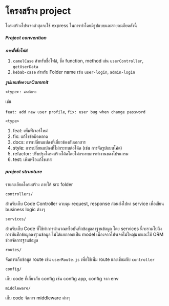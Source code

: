 # โครงสร้าง project

โครงสร้างโปรเจคล่าสุดจะใช้ express ในการทำโดยมีรูปแบบและรายละเอียดดังนี้

##### Project convention

***การตั้งชื่อไฟล์:***

1. `camelCase` สำหรับชื่อไฟล์, ชื่อ function, method เช่น `userController`, `getUserData`
2. `kebab-case` สำหรับ Folder name เช่น `user-login`, `admin-login`

***รูปแบบข้อความ Commit***

`<type>: คำอธิบาย`

เช่น

`feat: add new user profile`, `fix: user bug when change password`

`<type>`
1. feat: เพิ่มฟีเจอร์ใหม่
2. fix: แก้ไขข้อผิดพลาด
3. docs: การเปลี่ยนแปลงที่เกี่ยวข้องกับเอกสาร
4. style: การเปลี่ยนแปลงที่ไม่กระทบต่อโค้ด (เช่น การจัดรูปแบบโค้ด)
5. refactor: ปรับปรุงโครงสร้างโค้ดโดยไม่กระทบการทำงานของโปรแกรม
6. test: เพิ่มหรือแก้ไขเทส

##### project structure

รายละเอียดโครงสร้าง ภายใต้ src folder

`controllers/`

สำหรับเก็บ Code Controller ควบคุม request, response ก่อนส่งไปหา service เพื่อเขียน business logic ต่างๆ

`services/`

สำหรับเก็บ Code ที่ใช้ทำการคำนวณหรือบันทึกข้อมูลลงฐานข้อมูล โดย services นี้จะรวมไปถึงการบันทึกข้อมูลลงฐานข้อมูล ไม่ได้แยกออกเป็น model เนื่องจากโปรเจคไม่ใหญ่มากและใช้ ORM ช่วยจัดการฐานข้อมูล

`routes/`

จัดการเก็บข้อมูล route เช่น `userRoute.js` เพื่อใช้เพิ่ม route และเชื่อมกับ `controller`

`config/`

เก็บ code ที่เกี่ยวกับ config เช่น config app, config จาก env

`middleware/`

เก็บ code จัดการ middleware ต่างๆ

